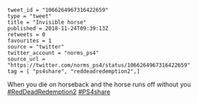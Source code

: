 ```
tweet_id = "1066264967316422659"
type = "tweet"
title = "Invisible horse"
published = 2018-11-24T09:39:13Z
retweets = 0
favourites = 1
source = "twitter"
twitter_account = "norms_ps4"
source_url = "https://twitter.com/norms_ps4/status/1066264967316422659"
tag = [ "ps4share", "reddeadredemption2",]
```

When you die on horseback and the horse runs off without you [#RedDeadRedemption2](/tags/reddeadredemption2/) [#PS4share](/tags/ps4share/)

<p class='image'><img src='http://mnf.m17s.net/2018/11/24/DswiVgVWwAAXsdd.jpg' alt=''></p>

